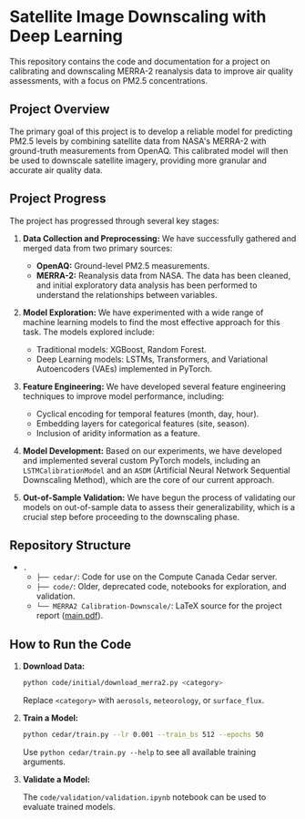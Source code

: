 # Satellite Image Downscaling with Deep Learning

This repository contains the code and documentation for a project on calibrating and downscaling MERRA-2 reanalysis data to improve air quality assessments, with a focus on PM2.5 concentrations.

## Project Overview

The primary goal of this project is to develop a reliable model for predicting PM2.5 levels by combining satellite data from NASA's MERRA-2 with ground-truth measurements from OpenAQ. This calibrated model will then be used to downscale satellite imagery, providing more granular and accurate air quality data.

## Project Progress

The project has progressed through several key stages:

1.  **Data Collection and Preprocessing:** We have successfully gathered and merged data from two primary sources:
    *   **OpenAQ:** Ground-level PM2.5 measurements.
    *   **MERRA-2:** Reanalysis data from NASA.
    The data has been cleaned, and initial exploratory data analysis has been performed to understand the relationships between variables.

2.  **Model Exploration:** We have experimented with a wide range of machine learning models to find the most effective approach for this task. The models explored include:
    *   Traditional models: XGBoost, Random Forest.
    *   Deep Learning models: LSTMs, Transformers, and Variational Autoencoders (VAEs) implemented in PyTorch.

3.  **Feature Engineering:** We have developed several feature engineering techniques to improve model performance, including:
    *   Cyclical encoding for temporal features (month, day, hour).
    *   Embedding layers for categorical features (site, season).
    *   Inclusion of aridity information as a feature.

4.  **Model Development:** Based on our experiments, we have developed and implemented several custom PyTorch models, including an `LSTMCalibrationModel` and an `ASDM` (Artificial Neural Network Sequential Downscaling Method), which are the core of our current approach.

5.  **Out-of-Sample Validation:** We have begun the process of validating our models on out-of-sample data to assess their generalizability, which is a crucial step before proceeding to the downscaling phase.

## Repository Structure

- `.`
  - `├── cedar/`: Code for use on the Compute Canada Cedar server.
  - `├── code/`: Older, deprecated code, notebooks for exploration, and validation.
  - `└── MERRA2 Calibration-Downscale/`: LaTeX source for the project report ([main.pdf](MERRA2%20Calibration-Downscale/main.pdf)).

## How to Run the Code

1.  **Download Data:**

    ```bash
    python code/initial/download_merra2.py <category>
    ```

    Replace `<category>` with `aerosols`, `meteorology`, or `surface_flux`.

2.  **Train a Model:**

    ```bash
    python cedar/train.py --lr 0.001 --train_bs 512 --epochs 50
    ```

    Use `python cedar/train.py --help` to see all available training arguments.

3.  **Validate a Model:**

    The `code/validation/validation.ipynb` notebook can be used to evaluate trained models.
